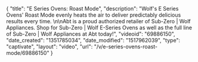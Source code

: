 {
    "title": "E Series Ovens: Roast Mode",
    "description": "Wolf's E Series Ovens' Roast Mode evenly heats the air to deliver predictably delicious results every time. \n\nAbt is a proud authorized retailer of Sub-Zero | Wolf Appliances. Shop for Sub-Zero | Wolf E-Series Ovens as well as the full line of Sub-Zero | Wolf Appliances at Abt today!",
    "videoid": "69886150",
    "date_created": "1351785034",
    "date_modified": "1517962039",
    "type": "captivate",
    "layout": "video",
    "url": "\/v\/e-series-ovens-roast-mode\/69886150"
}